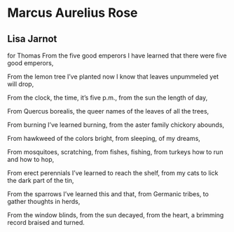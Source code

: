 # Marcus Aurelius Rose
## Lisa Jarnot
for Thomas
From the five good emperors
I have learned that there were five good emperors,

From the lemon tree I’ve planted
now I know that leaves unpummeled yet will drop,

From the clock, the time, it’s five p.m.,
from the sun the length of day,

From Quercus borealis, the queer names of the leaves
of all the trees,

From burning I’ve learned burning,
from the aster family chickory abounds,

From hawkweed of the colors bright,
from sleeping, of my dreams,

From mosquitoes, scratching, from fishes, fishing,
from turkeys how to run and how to hop,

From erect perennials I’ve learned to reach the shelf,
from my cats to lick the dark part of the tin,

From the sparrows I’ve learned this and that,
from Germanic tribes, to gather thoughts in herds,

From the window blinds, from the sun decayed,
from the heart, a brimming record braised and turned.